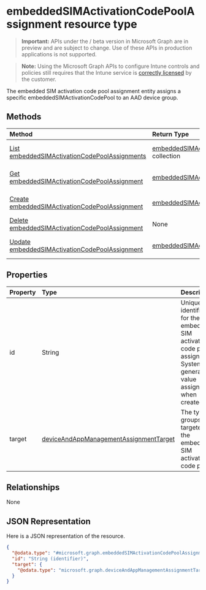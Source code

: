 ﻿# embeddedSIMActivationCodePoolAssignment resource type

> **Important:** APIs under the / beta version in Microsoft Graph are in preview and are subject to change. Use of these APIs in production applications is not supported.

> **Note:** Using the Microsoft Graph APIs to configure Intune controls and policies still requires that the Intune service is [correctly licensed](https://go.microsoft.com/fwlink/?linkid=839381) by the customer.

The embedded SIM activation code pool assignment entity assigns a specific embeddedSIMActivationCodePool to an AAD device group.
## Methods
|Method|Return Type|Description|
|:---|:---|:---|
|[List embeddedSIMActivationCodePoolAssignments](../api/intune_esim_embeddedsimactivationcodepoolassignment_list.md)|[embeddedSIMActivationCodePoolAssignment](../resources/intune_esim_embeddedsimactivationcodepoolassignment.md) collection|List properties and relationships of the [embeddedSIMActivationCodePoolAssignment](../resources/intune_esim_embeddedsimactivationcodepoolassignment.md) objects.|
|[Get embeddedSIMActivationCodePoolAssignment](../api/intune_esim_embeddedsimactivationcodepoolassignment_get.md)|[embeddedSIMActivationCodePoolAssignment](../resources/intune_esim_embeddedsimactivationcodepoolassignment.md)|Read properties and relationships of the [embeddedSIMActivationCodePoolAssignment](../resources/intune_esim_embeddedsimactivationcodepoolassignment.md) object.|
|[Create embeddedSIMActivationCodePoolAssignment](../api/intune_esim_embeddedsimactivationcodepoolassignment_create.md)|[embeddedSIMActivationCodePoolAssignment](../resources/intune_esim_embeddedsimactivationcodepoolassignment.md)|Create a new [embeddedSIMActivationCodePoolAssignment](../resources/intune_esim_embeddedsimactivationcodepoolassignment.md) object.|
|[Delete embeddedSIMActivationCodePoolAssignment](../api/intune_esim_embeddedsimactivationcodepoolassignment_delete.md)|None|Deletes a [embeddedSIMActivationCodePoolAssignment](../resources/intune_esim_embeddedsimactivationcodepoolassignment.md).|
|[Update embeddedSIMActivationCodePoolAssignment](../api/intune_esim_embeddedsimactivationcodepoolassignment_update.md)|[embeddedSIMActivationCodePoolAssignment](../resources/intune_esim_embeddedsimactivationcodepoolassignment.md)|Update the properties of a [embeddedSIMActivationCodePoolAssignment](../resources/intune_esim_embeddedsimactivationcodepoolassignment.md) object.|

## Properties
|Property|Type|Description|
|:---|:---|:---|
|id|String|Unique identifier for the embedded SIM activation code pool assignment. System generated value assigned when created.|
|target|[deviceAndAppManagementAssignmentTarget](../resources/intune_shared_deviceandappmanagementassignmenttarget.md)|The type of groups targeted by the embedded SIM activation code pool.|

## Relationships
None
## JSON Representation
Here is a JSON representation of the resource.
<!-- {
  "blockType": "resource",
  "keyProperty": "id",
  "@odata.type": "microsoft.graph.embeddedSIMActivationCodePoolAssignment"
}
-->
``` json
{
  "@odata.type": "#microsoft.graph.embeddedSIMActivationCodePoolAssignment",
  "id": "String (identifier)",
  "target": {
    "@odata.type": "microsoft.graph.deviceAndAppManagementAssignmentTarget"
  }
}
```



